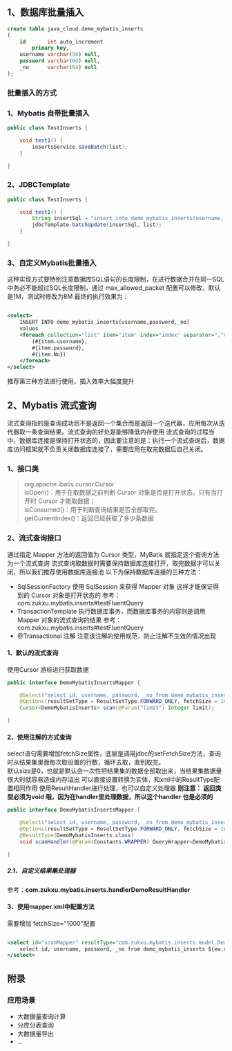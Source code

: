## 1、数据库批量插入

```sql
create table java_cloud.demo_mybatis_inserts
(
    id       int auto_increment
        primary key,
    username varchar(50) null,
    password varchar(64) null,
    _no      varchar(64) null
);


```

### 批量插入的方式

### 1、Mybatis 自带批量插入

```java
public class TestInserts {

    void test1() {
        insertsService.saveBatch(list);
    }

}
```

### 2、JDBCTemplate

```java
public class TestInserts {

    void test1() {
        String insertSql = "insert into demo_mybatis_inserts(username, password, _no) values (?,?,?)";
        jdbcTemplate.batchUpdate(insertSql, list);
    }

}
```

### 3、自定义Mybatis批量插入

这种实现方式要特别注意数据库SQL语句的长度限制，在进行数据合并在同一SQL中务必不能超过SQL长度限制，通过 max_allowed_packet 配置可以修改，默认是1M，测试时修改为8M
最终的执行效果为：

```xml

<select>
    INSERT INTO demo_mybatis_inserts(username,password,_no)
    values
    <foreach collection="list" item="item" index="index" separator=",">
        (#{item.username},
        #{item.password},
        #{item.No})
    </foreach>
</select>
```

推荐第三种方法进行使用，插入效率大幅度提升

## 2、Mybatis 流式查询

流式查询指的是查询成功后不是返回一个集合而是返回一个迭代器，应用每次从迭代器取一条查询结果。流式查询的好处是能够降低内存使用
流式查询的过程当中，数据库连接是保持打开状态的，因此要注意的是：执行一个流式查询后，数据库访问框架就不负责关闭数据库连接了，需要应用在取完数据后自己关闭。

### 1、接口类

> org.apache.ibatis.cursor.Cursor  
> isOpen()：用于在取数据之前判断 Cursor 对象是否是打开状态。只有当打开时 Cursor 才能取数据；  
> isConsumed()：用于判断查询结果是否全部取完。  
> getCurrentIndex()：返回已经获取了多少条数据

### 2、流式查询接口

通过指定 Mapper 方法的返回值为 Cursor 类型，MyBatis 就指定这个查询方法为一个流式查询
流式查询取数据时需要保持数据库连接打开，取完数据才可以关闭，所以我们推荐使用数据库连接池
以下为保持数据库连接的三种方法：

- SqlSessionFactory
  使用 SqlSession 来获得 Mapper 对象 这样才能保证得到的 Cursor 对象是打开状态的
  参考：com.zukxu.mybatis.inserts#testFluentQuery
- TransactionTemplate
  执行数据库事务，而数据库事务的内容则是调用 Mapper 对象的流式查询的结果
  参考：com.zukxu.mybatis.inserts#testFluentQuery
- @Transactional 注解
  注意该注解的使用规范，防止注解不生效的情况出现

#### 1、默认的流式查询

使用Cursor 游标进行获取数据

```java
public interface DemoMybatisInsertsMapper {

    @Select("select id, username, password, _no from demo_mybatis_inserts limit #{limit}")
    @Options(resultSetType = ResultSetType.FORWARD_ONLY, fetchSize = 1000)
    Cursor<DemoMybatisInserts> scan(@Param("limit") Integer limit);

}

```

#### 2、使用注解的方式查询

select语句需要增加fetchSize属性，底层是调用jdbc的setFetchSize方法，查询时从结果集里面每次取设置的行数，循环去取，直到取完。  
默认size是0，也就是默认会一次性把结果集的数据全部取出来，当结果集数据量很大时就容易造成内存溢出
可以直接设置转换为实体，和xml中的ResultType配置相同作用
使用ResultHandler进行处理，也可以自定义处理器
**则注意： 返回类型必须为void 哦，因为在handler里处理数据，所以这个handler 也是必须的**

```java
public interface DemoMybatisInsertsMapper {

    @Select("select id, username, password, _no from demo_mybatis_inserts ${ew.customSqlSegment}")
    @Options(resultSetType = ResultSetType.FORWARD_ONLY, fetchSize = 1000)
    @ResultType(DemoMybatisInserts.class)
    void scanHandler(@Param(Constants.WRAPPER) QueryWrapper<DemoMybatisInserts> wrapper, ResultHandler<DemoMybatisInserts> handler);

}
```

##### 2.1、自定义结果集处理器

参考：**com.zukxu.mybatis.inserts.handlerDemoResultHandler**

#### 3、使用mapper.xml中配置方法

需要增加 fetchSize="1000"配置

```xml

<select id="scanMapper" resultType="com.zukxu.mybatis.inserts.model.DemoMybatisInserts" fetchSize="1000">
    select id, username, password, _no from demo_mybatis_inserts ${ew.customSqlSegment}
</select>
```

## 附录

### 应用场景

- 大数据量查询计算
- 分库分表查询
- 大数据量导出
- ...

